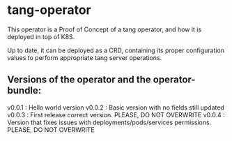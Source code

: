 # tang-operator

This operator is a Proof of Concept of a tang operator, and how it is deployed in top of K8S.

Up to date, it can be deployed as a CRD, containing its proper configuration values to perform appropriate tang server operations.

Versions of the operator and the operator-bundle:
-------------------------------------------------
v0.0.1 : Hello world version
v0.0.2 : Basic version with no fields still updated
v0.0.3 : First release correct version. PLEASE, DO NOT OVERWRITE
v0.0.4 : Version that fixes issues with deployments/pods/services permissions. PLEASE, DO NOT OVERWRITE
